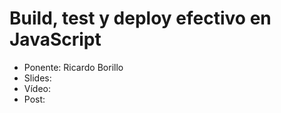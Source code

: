 Build, test y deploy efectivo en JavaScript
=======================

* Ponente: Ricardo Borillo
* Slides:
* Vídeo:
* Post: